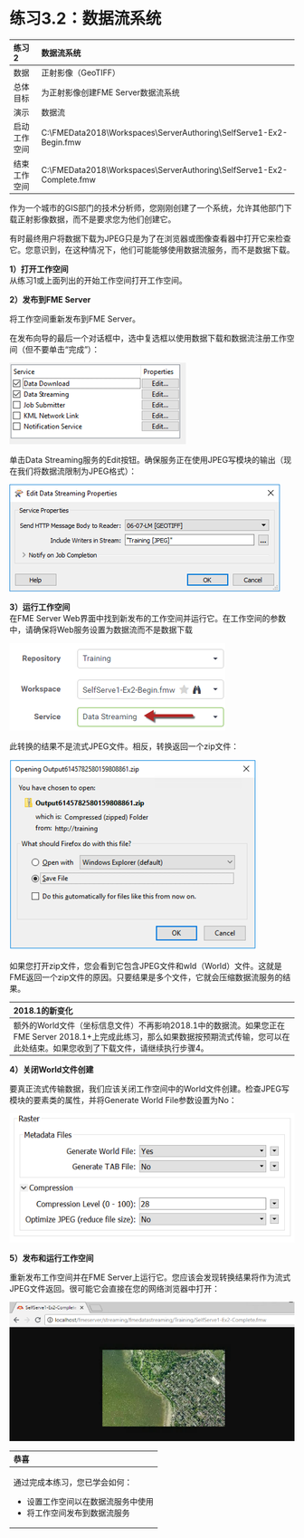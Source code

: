 # 练习3.2：数据流系统

|  练习2 |  数据流系统 |
| :--- | :--- |
| 数据 | 正射影像（GeoTIFF） |
| 总体目标 | 为正射影像创建FME Server数据流系统 |
| 演示 | 数据流 |
| 启动工作空间 | C:\FMEData2018\Workspaces\ServerAuthoring\SelfServe1-Ex2-Begin.fmw |
| 结束工作空间 | C:\FMEData2018\Workspaces\ServerAuthoring\SelfServe1-Ex2-Complete.fmw |

作为一个城市的GIS部门的技术分析师，您刚刚创建了一个系统，允许其他部门下载正射影像数据，而不是要求您为他们创建它。

有时最终用户将数据下载为JPEG只是为了在浏览器或图像查看器中打开它来检查它。您意识到，在这种情况下，他们可能能够使用数据流服务，而不是数据下载。

  
**1）打开工作空间**  
从练习1或上面列出的开始工作空间打开工作空间。

  
**2）发布到FME Server**  
  
将工作空间重新发布到FME Server。

在发布向导的最后一个对话框中，选中复选框以使用数据下载和数据流注册工作空间（但不要单击“完成”）：

[![](../.gitbook/assets/img3.205.ex2.publishtostreamservice.png)](https://github.com/xuhengxx/FMETraining-1/tree/f1cdae5373cf9425ee2d148732792713c9043d44/ServerAuthoring3SelfServeBasics/Images/Img3.205.Ex2.PublishToStreamService.png)

单击Data Streaming服务的Edit按钮。确保服务正在使用JPEG写模块的输出（现在我们将数据流限制为JPEG格式）：

[![](../.gitbook/assets/img3.206.ex2.streamingparameters.png)](https://github.com/xuhengxx/FMETraining-1/tree/f1cdae5373cf9425ee2d148732792713c9043d44/ServerAuthoring3SelfServeBasics/Images/Img3.206.Ex2.StreamingParameters.png)

  
**3）运行工作空间**  
在FME Server Web界面中找到新发布的工作空间并运行它。在工作空间的参数中，请确保将Web服务设置为数据流而不是数据下载

[![](../.gitbook/assets/img3.207.ex2.selectstreamingservice.png)](https://github.com/xuhengxx/FMETraining-1/tree/f1cdae5373cf9425ee2d148732792713c9043d44/ServerAuthoring3SelfServeBasics/Images/Img3.207.Ex2.SelectStreamingService.png)

此转换的结果不是流式JPEG文件。相反，转换返回一个zip文件：

[![](../.gitbook/assets/img3.208.ex2.streamedzipfile.png)](https://github.com/xuhengxx/FMETraining-1/tree/f1cdae5373cf9425ee2d148732792713c9043d44/ServerAuthoring3SelfServeBasics/Images/Img3.208.Ex2.StreamedZipFile.png)

如果您打开zip文件，您会看到它包含JPEG文件和wld（World）文件。这就是FME返回一个zip文件的原因。只要结果是多个文件，它就会压缩数据流服务的结果。

|  2018.1的新变化 |
| :--- |
|  额外的World文件（坐标信息文件）不再影响2018.1中的数据流。如果您正在FME Server 2018.1+上完成此练习，那么如果数据按预期流式传输，您可以在此处结束。如果您收到了下载文件，请继续执行步骤4。 |

  
**4）关闭World文件创建**  
  
要真正流式传输数据，我们应该关闭工作空间中的World文件创建。检查JPEG写模块的要素类的属性，并将Generate World File参数设置为No：

[![](../.gitbook/assets/img3.209.ex2.turnoffworldfile.png)](https://github.com/xuhengxx/FMETraining-1/tree/f1cdae5373cf9425ee2d148732792713c9043d44/ServerAuthoring3SelfServeBasics/Images/Img3.209.Ex2.TurnOffWorldFile.png)

  
**5）发布和运行工作空间**  
  
重新发布工作空间并在FME Server上运行它。您应该会发现转换结果将作为流式JPEG文件返回。很可能它会直接在您的网络浏览器中打开：

[![](../.gitbook/assets/img3.210.ex2.jpegopenedinbrowser.png)](https://github.com/xuhengxx/FMETraining-1/tree/f1cdae5373cf9425ee2d148732792713c9043d44/ServerAuthoring3SelfServeBasics/Images/Img3.210.Ex2.JPEGOpenedInBrowser.png)

<table>
  <thead>
    <tr>
      <th style="text-align:left">恭喜</th>
    </tr>
  </thead>
  <tbody>
    <tr>
      <td style="text-align:left">
        <p>通过完成本练习，您已学会如何：
          <br />
        </p>
        <ul>
          <li>设置工作空间以在数据流服务中使用</li>
          <li>将工作空间发布到数据流服务</li>
        </ul>
      </td>
    </tr>
  </tbody>
</table>
